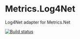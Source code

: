 Metrics.Log4Net
===============

Log4Net adapter for Metrics.Net

[![Build status](https://ci.appveyor.com/api/projects/status/v9ndc1i857uumhp6)](https://ci.appveyor.com/project/nkot/metrics-log4net)
